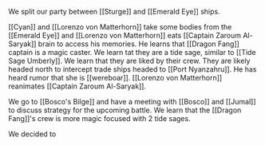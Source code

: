 We split our party between [[Sturge]] and [[Emerald Eye]] ships.

[[Cyan]] and [[Lorenzo von Matterhorn]] take some bodies from the [[Emerald Eye]] and [[Lorenzo von Matterhorn]] eats [[Captain Zaroum Al-Saryak]] brain to access his memories. He learns that [[Dragon Fang]] captain is a magic caster. We learn tat they are a tide sage, similar to [[Tide Sage Umberly]]. We learn that they are liked by their crew. They are likely headed north to intercept trade ships headed to [[Port Nyanzahru]]. He has heard rumor that she is [[wereboar]]. [[Lorenzo von Matterhorn]] reanimates [[Captain Zaroum Al-Saryak]].

We go to [[Bosco's Bilge]] and have a meeting with [[Bosco]] and [[Jumal]] to discuss strategy for the upcoming battle. We learn that the [[Dragon Fang]]'s crew is more magic focused with 2 tide sages.

We decided to 